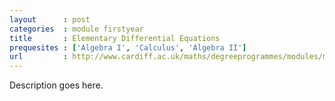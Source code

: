 ```yaml
---
layout      : post
categories  : module firstyear
title       : Elementary Differential Equations
prequesites : ['Algebra I', 'Calculus', 'Algebra II']
url         : http://www.cardiff.ac.uk/maths/degreeprogrammes/modules/ma1001.html
---
```


Description goes here.

